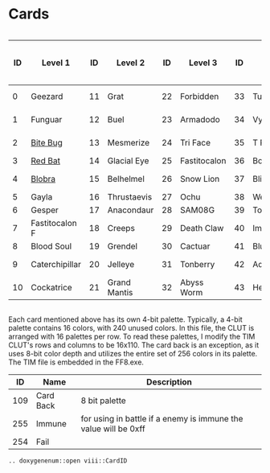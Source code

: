 Cards
======

<div style="width: 100%; overflow-x: auto;">

| ID  | Level 1                                                                             | ID  | Level 2      | ID  | Level 3      | ID  | Level 4     | ID  | Level 5       | ID  | Level 6      | ID  | Level 7 (Boss) | ID  | Level 8 (Guardian Force) | ID  | Level 9 (Guardian Force continued) | ID  | Level 10 (Player) |
|-----|-------------------------------------------------------------------------------------|-----|--------------|-----|--------------|-----|-------------|-----|---------------|-----|--------------|-----|----------------|-----|--------------------------|-----|------------------------------------|-----|-------------------|
| 0   | Geezard                                                                             | 11  | Grat         | 22  | Forbidden    | 33  | Turtapod    | 44  | Iron Giant    | 55  | Fujin Raijin | 66  | Propagator     | 77  | Chubby Chocobo           | 88  | Carbuncle                          | 99  | Ward              |
| 1   | Funguar                                                                             | 12  | Buel         | 23  | Armadodo     | 34  | Vysage      | 45  | Behemoth      | 56  | Elvoret      | 67  | Jumbo Cactuar  | 78  | Angelo                   | 89  | Diablos                            | 100 | Kiros             |
| 2   | [Bite Bug](https://finalfantasy.fandom.com/wiki/Bite_Bug_(Final_Fantasy_VIII_card)) | 13  | Mesmerize    | 24  | Tri Face     | 35  | T Rexaur    | 46  | Chimera       | 57  | X ATM092     | 68  | Tri Point      | 79  | Gilgamesh                | 90  | Leviathan                          | 101 | Laguna            |
| 3   | [Red Bat](https://finalfantasy.fandom.com/wiki/Red_Bat_(card))                      | 14  | Glacial Eye  | 25  | Fastitocalon | 36  | Bomb        | 47  | PuPu          | 58  | Granaldo     | 69  | Gargantua      | 80  | MiniMog                  | 91  | Odin                               | 102 | Selphie           |
| 4   | [Blobra](https://finalfantasy.fandom.com/wiki/Blobra_(Final_Fantasy_VIII_card))     | 15  | Belhelmel    | 26  | Snow Lion    | 37  | Blitz       | 48  | Elastoid      | 59  | Gerogero     | 70  | Mobile Type 8  | 81  | Chicobo                  | 92  | Pandemona                          | 103 | Quistis           |
| 5   | Gayla                                                                               | 16  | Thrustaevis  | 27  | Ochu         | 38  | Wendigo     | 49  | GIM47N        | 60  | Iguion       | 71  | Sphinxara      | 82  | Quezacotl                | 93  | Cerberus                           | 104 | Irvine            |
| 6   | Gesper                                                                              | 17  | Anacondaur   | 28  | SAM08G       | 39  | Torama      | 50  | Malboro       | 61  | Abadon       | 72  | Tiamat         | 83  | Shiva                    | 94  | Alexander                          | 105 | Zell              |
| 7   | Fastitocalon F                                                                      | 18  | Creeps       | 29  | Death Claw   | 40  | Imp         | 51  | Ruby Dragon   | 62  | Trauma       | 73  | BGH251F2       | 84  | Ifrit                    | 95  | Phoenix                            | 106 | Rinoa             |
| 8   | Blood Soul                                                                          | 19  | Grendel      | 30  | Cactuar      | 41  | Blue Dragon | 52  | Elnoyle       | 63  | Oilboyle     | 74  | Red Giant      | 85  | Siren                    | 96  | Bahamut                            | 107 | Edea              |
| 9   | Caterchipillar                                                                      | 20  | Jelleye      | 31  | Tonberry     | 42  | Adamantoise | 53  | Tonberry King | 64  | Shumi Tribe  | 75  | Catoblepas     | 86  | Sacred                   | 97  | Doomtrain                          | 108 | Seifer            |
| 10  | Cockatrice                                                                          | 21  | Grand Mantis | 32  | Abyss Worm   | 43  | Hexadragon  | 54  | Biggs / Wedge | 65  | Krysta       | 76  | Ultima Weapon  | 87  | Minotaur                 | 98  | Eden                               | 109 | Squall            |

</div>

Each card mentioned above has its own 4-bit palette. Typically, a 4-bit palette contains 16 colors, with 240 unused
colors. In this file, the CLUT is arranged with 16 palettes per row. To read these palettes, I modify the TIM CLUT's
rows and columns to be 16x110. The card back is an exception, as it uses 8-bit color depth and utilizes the entire set
of 256 colors in its palette. The TIM file is embedded in the FF8.exe.

| ID  | Name      | Description                                                     |
|-----|-----------|-----------------------------------------------------------------|
| 109 | Card Back | 8 bit palette                                                   |
| 255 | Immune    | for using in battle if a enemy is immune the value will be 0xff |
| 254 | Fail      |                                                                 |

```{eval-rst}
.. doxygenenum::open viii::CardID
```